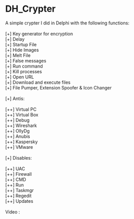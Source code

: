 # DH_Crypter

A simple crypter I did in Delphi with the following functions:<br>
<br>
[+] Key generator for encryption<br>
[+] Delay<br>
[+] Startup File<br>
[+] Hide Images<br>
[+] Melt File<br>
[+] False messages<br>
[+] Run command<br>
[+] Kill processes<br>
[+] Open URL<br>
[+] Download and execute files<br>
[+] File Pumper, Extension Spoofer & Icon Changer<br>
<br>
[+] Antis:<br>
<br>
[++] Virtual PC<br>
[++] Virtual Box<br>
[++] Debug<br>
[++] Wireshark<br>
[++] OllyDg<br>
[++] Anubis<br>
[++] Kaspersky<br>
[++] VMware<br>
<br>
[+] Disables:<br>
<br>
[++] UAC<br>
[++] Firewall<br>
[++] CMD<br>
[++] Run<br>
[++] Taskmgr<br>
[++] Regedit<br>
[++] Updates<br>
<br>
Video : 
